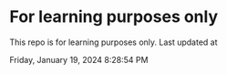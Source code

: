 # For learning purposes only
This repo is for learning purposes only.
Last updated at

Friday, January 19, 2024 8:28:54 PM

